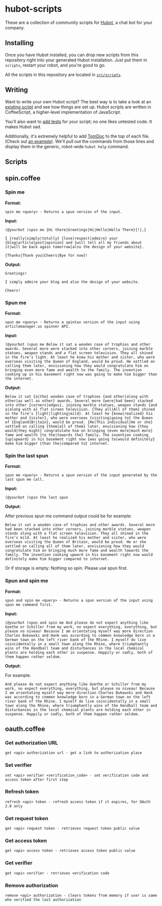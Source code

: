 # hubot-scripts

These are a collection of community scripts for
[Hubot](https://github.com/github/hubot), a chat bot for your company.

## Installing

Once you have Hubot installed, you can drop new scripts from this repository
right into your generated Hubot installation. Just put them in `scripts`,
restart your robot, and you're good to go.

All the scripts in this repository are located in
[`src/scripts`](https://github.com/github/hubot-scripts/tree/master/src/scripts).

## Writing

Want to write your own Hubot script? The best way is to take a look at an
[existing script](https://github.com/github/hubot-scripts/blob/master/src/scripts/tweet.coffee)
and see how things are set up. Hubot scripts are written in CoffeeScript, a
higher-level implementation of JavaScript.

You'll also want to [add tests](https://github.com/github/hubot-scripts/blob/master/test/tests.coffee)
for your script; no one likes untested code. It makes Hubot sad.

Additionally, it's extremely helpful to add [TomDoc](http://tomdoc.org) to the
top of each file. (Check out [an example](https://github.com/github/hubot-scripts/blob/master/src/scripts/speak.coffee#L1-5)).
We'll pull out the commands from those lines and display them in the generic,
robot-wide `hubot help` command.

## Scripts

## spin.coffee

### Spin me

__Format:__

    spin me <query> - Returns a spun version of the input.

__Input:__

    (@yourbot )spin me {Hi there|Greetings|Hi|Hello|Hello There}{!|,}

    I {really|simply|totally} {love|respect|admire} your {blog|article|post|opinion} and {will tell all my friends about it|will be back again tomorrow|also the design of your website}.

    {Thanks|Thank you|Cheers|Bye for now}!

__Output:__

    Greetings!

    I simply admire your blog and also the design of your website.

    Cheers!

### Spun me

__Format:__

    spun me <query> - Returns a spintax version of the input using articlemanager.us spinner API.

__Input:__

    (@yourbot )spun me Below it sat a wooden case of trophies and other awards. Several more were stacked into other corners, joining marble statues, weapon stands and a flat screen television. They all shined in the fire’s light. At least he knew his mother and sister, who were overseas visiting the Queen of England, would be proud. He settled on calling them later, envisioning how they would congratulate him on bringing even more fame and wealth to the family. The invention cooking up in his basement right now was going to make him bigger than the internet.

__Output:__

    Below it sat {a|the} wooden case of trophies {and other|along with other|as well as other} awards. Several more {were|had been} stacked into other {corners|edges}, joining marble statues, weapon stands {and a|along with a} flat screen television. {They all|All of them} shined in the fire’s {light|lighting|mild}. At least he {knew|realized} his mother and {sister}, who were overseas {visiting|going to} the Queen of {England|Britain}, would be proud. {He|This individual|He or she} settled on calling {them|all of them} later, envisioning how {they would|they might} congratulate him on bringing {even more|much more} fame and wealth {to the|towards the} family. The invention cooking {up|upward} in his basement right now {was going to|would definitely} make him bigger {than the|compared to} internet.

### Spin the last spun

__Format:__

    spun me <query> - Returns a spun version of the input generated by the last spun me call.

__Input:__

    (@yourbot )spin the last spun

__Output:__

After previous spun me command output could be for example:

    Below it sat a wooden case of trophies and other awards. Several more had been stacked into other corners, joining marble statues, weapon stands along with a flat screen television. They all shined in the fire’s mild. At least he realized his mother and sister, who were overseas visiting the Queen of Britain, would be proud. He or she settled on calling all of them later, envisioning how they would congratulate him on bringing much more fame and wealth towards the family. The invention cooking upward in his basement right now would definitely make him bigger compared to internet.

Or if storage is empty: Nothing so spin. Please use spun first.

### Spun and spin me

__Format:__

    spun and spin me <query> - Returns a spun version of the input using spun me command first.

__Input:__

    (@yourbot )spun and spin me And please do not expect anything like Goethe or Schiller from my work, no expect everything, everything, but please no niveau! Because I am orientating myself way more direction Charles Bukowski and Hank was according to common knowledge born in a German town on the left river bank of the Rhine. I myself do live coincidentally in a small town along the Rhine, where triumphantly wins of the Handball team and disturbances in the local chemical plants are holding each other in suspense. Happily or sadly, both of them happen rather seldom.

__Output:__

For example:

    And please do not expect anything like Goethe or Schiller from my work, no expect everything, everything, but please no niveau! Because I am orientating myself way more direction Charles Bukowski and Hank was according to common knowledge born in a German town on the left river bank of the Rhine. I myself do live coincidentally in a small town along the Rhine, where triumphantly wins of the Handball team and disturbances in the local chemical plants are holding each other in suspense. Happily or sadly, both of them happen rather seldom.

## oauth.coffee

### Get authorization URL

    get <api> authorization url - get a link to authorization place

### Set verifier

    set <api> verifier <verification_code> - set verification code and access token after first step

### Refresh token

    refresh <api> token - refresh access token if it expires, for OAuth 2.0 only

### Get request token

    get <api> request token - retrieves request token public value

### Get access token

    get <api> access token - retrieves access token public value

### Get verifier

    get <api> verifier - retrieves verification code

### Remove authorization

    remove <api> authorization - clears tokens from memory if user is same who verified the last authorization